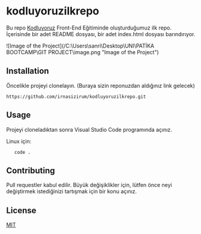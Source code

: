 # kodluyoruzilkrepo

Bu repo [Kodluyoruz](https://www.kodluyoruz.org/) Front-End Eğitiminde oluşturduğumuz ilk repo. İçerisinde bir adet README dosyası, bir adet index.html dosyası barındırıyor.

![Image of the Project](/C:\Users\sanri\Desktop\UNI\PATİKA BOOTCAMP\GIT PROJECT\image.png "Image of the Project")


## Installation

Öncelikle projeyi clonelayın. (Buraya sizin reponuzdan aldığınız link gelecek)

`https://github.com/irnasizirum/kodluyoruzilkrepo.git`


## Usage

Projeyi cloneladıktan sonra Visual Studio Code programında açınız.

Linux için:  
  
```   cd kodluyoruzilkrepo  
   code .
```


## Contributing

Pull requestler kabul edilir. Büyük değişiklikler için, lütfen önce neyi değiştirmek istediğinizi tartışmak için bir konu açınız.

## License

[MIT](https://choosealicense.com/licenses/mit/)
